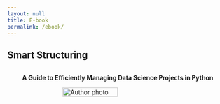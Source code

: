 ```yaml
---
layout: null
title: E-book
permalink: /ebook/
---
```

<title>Smart Structuring - E-book by Tomasz Guściora</title>
<script type="text/javascript" src="https://payhip.com/payhip.js"></script>
<h2><strong>Smart Structuring</strong></h2>
    <div style="display: flex; justify-content: center; align-items: center;">
        <p class="subtitle"><strong>A Guide to Efficiently Managing Data Science Projects in Python</strong></p>
    </div>
<div style="display: flex; justify-content: center; align-items: center;">
<br>
<img src="../../../assets/images/my_photo.jpg" alt="Author photo" width="50%" height="auto">
</div>